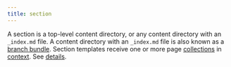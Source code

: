 ```yaml
---
title: section
---
```


A section is a top-level content directory, or any content directory with an `_index.md` file. A content directory with an `_index.md` file is also known as a [branch bundle](g). Section templates receive one or more page [collections](g) in [context](g). See&nbsp;[details](/content-management/sections/).
